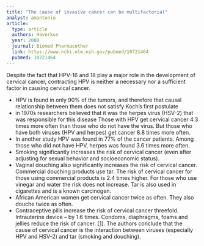 ```yaml
---
title: "The cause of invasive cancer can be multifactorial"
analyst: amantonio
article:
  type: article
  authors: Haverkos
  year: 2000
  journal: Biomed Pharmacother
  link: https://www.ncbi.nlm.nih.gov/pubmed/10721464
  pubmed: 10721464
---
```


Despite the fact that HPV-16 and 18 play a major role in the development of cervical cancer, contracting HPV is neither a necessary nor a sufficient factor in causing cervical cancer.
- HPV is found in only 90% of the tumors, and therefore that causal relationship between them does not satisfy Koch’s first postulate
- in 1970s researchers believed that it was the herpes virus (HSV-2) that was responsible for this disease
Those with HPV get cervical cancer 4.3 times more often than those who do not have the virus. But those who have both viruses (HPV and herpes) get cancer 8.8 times more often.
- In another study HPV was found in 77% of the cancer patients. Among those who did not have HPV, herpes was found 3.6 times more often.
- Smoking significantly increases the risk of cervical cancer (even after adjusting for sexual behavior and socioeconomic status).
- Vaginal douching also significantly increases the risk of cervical cancer. Commercial douching products use tar. The risk of cervical cancer for those using commercial products is 2.4 times higher. For those who use vinegar and water the risk does not increase. Tar is also used in cigarettes and is a known carcinogen.
- African American women get cervical cancer twice as often. They also douche twice as often.
- Contraceptive pills increase the risk of cervical cancer threefold. Intrauterine device – by 1.6 times. Condoms, diaphragms, foams and jellies reduce the risk of cancer. [[1]](https://www.ncbi.nlm.nih.gov/pubmed/25081657).
The authors conclude that the cause of cervical cancer is the interaction between viruses (especially HPV and HSV-2) and tar (smoking and douching).
